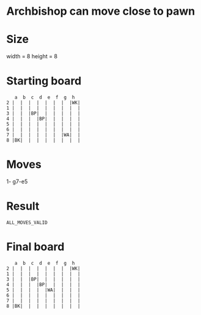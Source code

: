 # Archbishop can move close to pawn

# Size
width = 8
height = 8

# Starting board
```
   a  b  c  d  e  f  g  h
2 |  |  |  |  |  |  |  |WK|
1 |  |  |  |  |  |  |  |  |
3 |  |  |BP|  |  |  |  |  |
4 |  |  |  |BP|  |  |  |  |
5 |  |  |  |  |  |  |  |  |
6 |  |  |  |  |  |  |  |  |
7 |  |  |  |  |  |  |WA|  |
8 |BK|  |  |  |  |  |  |  |
```
# Moves
1- g7-e5



# Result
`ALL_MOVES_VALID`

# Final board
```
   a  b  c  d  e  f  g  h
2 |  |  |  |  |  |  |  |WK|
1 |  |  |  |  |  |  |  |  |
3 |  |  |BP|  |  |  |  |  |
4 |  |  |  |BP|  |  |  |  |
5 |  |  |  |  |WA|  |  |  |
6 |  |  |  |  |  |  |  |  |
7 |  |  |  |  |  |  |  |  |
8 |BK|  |  |  |  |  |  |  |
```
